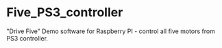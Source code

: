 # Five_PS3_controller
"Drive Five" Demo software for Raspberry PI - control all five motors from PS3 controller.
